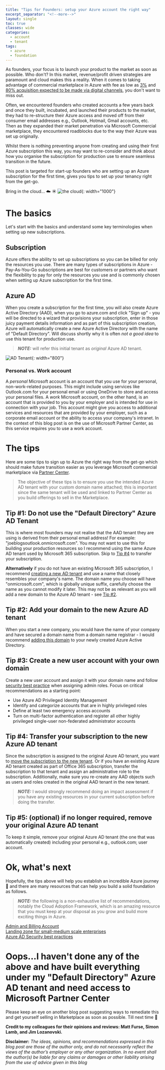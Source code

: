 ```yaml
---
title: "Tips for Founders: setup your Azure account the right way"
excerpt_separator: "<!--more-->"
layout: single
toc: true
classes: wide
categories:
  - account
  - tenant
tags:
  - azure
  - foundation
---
```


As founders, your focus is to launch your product to the market as soon as possible.  Who don't? In this market, revenue/profit driven strategies are paramount and cloud makes this a reality. When it comes to taking advantage of commercial marketplace in Azure with fee as low as [3%](https://learn.microsoft.com/en-us/azure/marketplace/marketplace-commercial-transaction-capabilities-and-considerations#commercial-marketplace-service-fees) and [80% acquisition expected to be made via digital channels](https://www.gartner.com/en/newsroom/press-releases/2020-09-15-gartner-says-80--of-b2b-sales-interactions-between-su), you don't want to miss out. 

Often, we encountered founders who created accounts a few years back and once they built, incubated, and launched their products to the market, they had to re-structure their Azure access and moved off from their consumer email addresses e.g., Outlook, Hotmail, Gmail accounts, etc. Then as they expanded their market penetration via Microsoft Commercial marketplace, they encountered roadblocks due to the way their Azure was set up originally. 

Whilst there is nothing preventing anyone from creating and using their first Azure subscription this way, you may want to re-consider and think about how you organise the subscription for production use to ensure seamless transition in the future.

This post is targeted for start-up founders who are setting up an Azure subscription for the first time, gives you tips to set up your tenancy right from the get-go.

Bring in the cloud... :cloud: :sunny:
![the cloud](/assets/images/cloud.webp){: width="1000"}

# The basics 
Let's start with the basics and understand some key terminologies when setting up new subscriptions. 

## Subscription
Azure offers the ability to set up subscriptions so you can be billed for only the resources you use. There are many types of subscriptions in Azure - Pay-As-You-Go subscriptions are best for customers or partners who want the flexibility to pay for only the resources you use and is commonly chosen when setting up Azure subscription for the first time.

## Azure AD
When you create a subscription for the first time, you will also create Azure Active Directory (AAD), when you go to azure.com and click "Sign up" - you will be directed to a wizard that provisions your subscription, enter in those juicy payment details information and as part of this subscription creation, Azure will automatically create a new Azure Active Directory with the name of "Default Directory".  Will discuss shortly why it is often *not a good idea* to use this tenant for production use.

> **_NOTE:_** will refer this initial tenant as *original* Azure AD tenant.

![AD Tenant](/assets/images/defaultadtenant.jpg){: width="800"}

### Personal vs. Work account
A *personal* Microsoft account is an account that you use for your personal, non-work-related purposes. This might include using services like Outlook.com for your personal email or using OneDrive to store and access your personal files. A *work* Microsoft account, on the other hand, is an account that is provided to you by your employer and is intended for use in connection with your job. This account might give you access to additional services and resources that are provided by your employer, such as a corporate email account or the ability to access your company's intranet. In the context of this blog post is on the use of Microsoft Partner Center, as this service requires you to use a work account. 

# The tips
Here are some tips to sign up to Azure the right way from the get-go which should make future transition easier as you leverage Microsoft commercial marketplace via [Partner Center](https://partner.microsoft.com/en-GB/).  

> The objective of these tips is to ensure you use the intended Azure AD tenant with your custom domain name attached; this is important since the same tenant will be used and linked to Partner Center as you build offerings to sell in the Marketplace.

## Tip #1: Do not use the "Default Directory" Azure AD Tenant
This is where most founders may not realise that the AAD tenant they are using is derived from their personal email address! For example: "joeblogsoutlook.onmicrosoft.com".  You may not want to use this for building your production resources so I recommend using the same Azure AD tenant used by Microsoft 365 subscription.  Skip to [Tip #4](#tip-4-transfer-your-subscription-to-the-new-azure-ad-tenantTip-#4:-Transfer-your-subscription-to-the-new-Azure-AD-tenant) to transfer your subscription.

**Alternatively** if you do not have an existing Microsoft 365 subscription, I recommend [creating a new AD tenant](https://docs.microsoft.com/en-us/azure/active-directory/develop/howto-create-new-tenant) and use a name that closely resembles your company's name.  The domain name you choose will have "onmicrosoft.com", which is globally unique suffix, carefully choose the name as you cannot modify it later.  This may not be as relevant as you will add a new domain to the Azure AD tenant - see [Tip #2](#tip-2-add-your-domain-to-the-new-azure-ad-tenant).

## Tip #2: Add your domain to the new Azure AD tenant
When you start a new company, you would have the name of your company and have secured a domain name from a domain name registrar - I would recommend [adding this domain](https://docs.microsoft.com/en-us/azure/active-directory/fundamentals/add-custom-domain) to your newly created Azure Active Directory.

## Tip #3: Create a new user account with your own domain
Create a new user account and assign it with your domain name and follow [security best practice](https://learn.microsoft.com/en-us/azure/active-directory/roles/security-planning) when assigning admin roles. Focus on critical recommendations as a starting point:
- Use Azure AD Privileged Identity Management
- Identify and categorize accounts that are in highly privileged roles
- Define at least two emergency access accounts
- Turn on multi-factor authentication and register all other highly privileged single-user non-federated administrator accounts

## Tip #4: Transfer your subscription to the new Azure AD tenant
Since the subscription is assigned to the original Azure AD tenant, you want to [move the subscription to the new tenant](https://learn.microsoft.com/en-us/azure/role-based-access-control/transfer-subscription).  Or if you have an existing Azure AD tenant created as part of Office 365 subscription, transfer the subscription to that tenant and assign an administrative role to the subscription. Additionally, make sure you re-create any AAD objects such as users and roles created in the original AAD tenant in the new tenant. 

> **_NOTE:_**  I would strongly recommend doing an impact assessment if you have any existing resources in your current subscription before doing the transfer.

## Tip #5: (optional) if no longer required, remove your original Azure AD tenant
To keep it simple, remove your original Azure AD tenant (the one that was automatically created) including your personal e.g., outlook.com; user account.

# Ok, what's next
Hopefully, the tips above will help you establish an incredible Azure journey :muscle: and there are many resources that can help you build a solid foundation as follows.  

> **_NOTE:_**  the following is a non-exhaustive list of recommendations, notably the Cloud Adoption Framework, which is an amazing resource that you must keep at your disposal as you grow and build more exciting things in Azure. 

[Admin and Billing Account](https://learn.microsoft.com/en-us/azure/cloud-adoption-framework/ready/landing-zone/design-area/azure-billing-ad-tenant)<br>
[Landing zone for small-medium scale enterprises](https://github.com/Azure/Enterprise-Scale/blob/main/docs/reference/treyresearch/README.md)<br>
[Azure AD Security best practices](https://learn.microsoft.com/en-us/azure/security/fundamentals/identity-management-best-practices)<br>

# Oops...I haven't done any of the above and have built everything under my "Default Directory" Azure AD tenant and need access to Microsoft Partner Center
Please keep an eye on another blog post suggesting ways to remediate this and get yourself selling in Marketplace as soon as possible. Till next time :raised_hands:

**Credit to my colleagues for their opinions and reviews: Matt Furse, Simon Lamb, and Jim Lozanovski.**

**Disclaimer:** *The ideas, opinions, and recommendations expressed in this blog post are those of the author only, and do not necessarily reflect the views of the author’s employer or any other organization. In no event shall the author(s) be liable for any claims or damages or other liability arising from the use of advice given in this blog*

